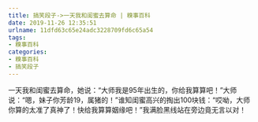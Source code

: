 ```yaml
---
title: 搞笑段子->一天我和闺蜜去算命 | 糗事百科
date: 2019-11-26 12:35:51
urlname: 11dfd63c65e24adc3228709fd6c65a54
tags: 
- 糗事百科
categories:
- 糗事百科
- 搞笑段子
---
```

一天我和闺蜜去算命，她说：“大师我是95年出生的，你给我算算吧！”大师说：“嗯，妹子你芳龄19，属猪的！”谁知闺蜜高兴的掏出100块钱：“哎呦，大师你算的太准了真神了！快给我算算姻缘吧！”我满脸黑线站在旁边竟无言以对！


